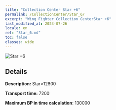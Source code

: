 ```yaml
---
title: "Collection Center Star +6"
permalink: /CollectionCenter/Star_6/
excerpt: "Wing Fighter Collection CenterStar +6"
last_modified_at: 2023-07-26
locale: en
ref: "Star_6.md"
toc: false
classes: wide
---
```



![Star +6](/images/cc/CC_Star_5.png)

## Details

  **Description:** Star×12800

  **Transport time:** 7200

  **Maximum BP in time calculation:** 130000

